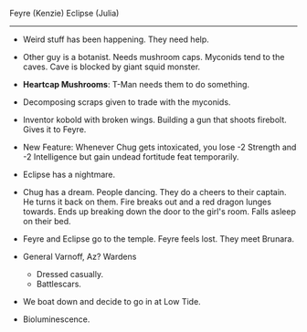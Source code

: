 Feyre (Kenzie)
Eclipse (Julia)

---
- Weird stuff has been happening. They need help.
- Other guy is a botanist. Needs mushroom caps. Myconids tend to the caves. Cave is blocked by giant squid monster.

- **Heartcap Mushrooms**: T-Man needs them to do something.
- Decomposing scraps given to trade with the myconids.

- Inventor kobold with broken wings. Building a gun that shoots firebolt. Gives it to Feyre.

- New Feature: Whenever Chug gets intoxicated, you lose -2 Strength and -2 Intelligence but gain undead fortitude feat temporarily.

- Eclipse has a nightmare.
- Chug has a dream. People dancing. They do a cheers to their captain. He turns it back on them. Fire breaks out and a red dragon lunges towards. Ends up breaking down the door to the girl's room. Falls asleep on their bed.

- Feyre and Eclipse go to the temple. Feyre feels lost. They meet Brunara.

- General Varnoff, Az? Wardens
	- Dressed casually.
	- Battlescars.

- We boat down and decide to go in at Low Tide.
- Bioluminescence.